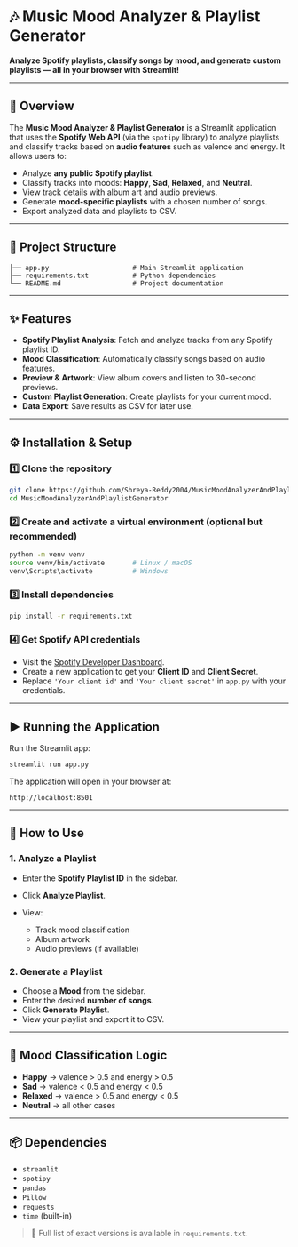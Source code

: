 
# 🎶 Music Mood Analyzer & Playlist Generator

**Analyze Spotify playlists, classify songs by mood, and generate custom playlists — all in your browser with Streamlit!**

---

## 📌 Overview

The **Music Mood Analyzer & Playlist Generator** is a Streamlit application that uses the **Spotify Web API** (via the `spotipy` library) to analyze playlists and classify tracks based on **audio features** such as valence and energy. It allows users to:

* Analyze **any public Spotify playlist**.
* Classify tracks into moods: **Happy**, **Sad**, **Relaxed**, and **Neutral**.
* View track details with album art and audio previews.
* Generate **mood-specific playlists** with a chosen number of songs.
* Export analyzed data and playlists to CSV.

---

## 📂 Project Structure

```
├── app.py                     # Main Streamlit application
├── requirements.txt           # Python dependencies
└── README.md                  # Project documentation
```

---

## ✨ Features

* **Spotify Playlist Analysis**: Fetch and analyze tracks from any Spotify playlist ID.
* **Mood Classification**: Automatically classify songs based on audio features.
* **Preview & Artwork**: View album covers and listen to 30-second previews.
* **Custom Playlist Generation**: Create playlists for your current mood.
* **Data Export**: Save results as CSV for later use.

---

## ⚙️ Installation & Setup

### 1️⃣ Clone the repository

```bash
git clone https://github.com/Shreya-Reddy2004/MusicMoodAnalyzerAndPlaylistGenerator.git
cd MusicMoodAnalyzerAndPlaylistGenerator
```

### 2️⃣ Create and activate a virtual environment (optional but recommended)

```bash
python -m venv venv
source venv/bin/activate       # Linux / macOS
venv\Scripts\activate          # Windows
```

### 3️⃣ Install dependencies

```bash
pip install -r requirements.txt
```

### 4️⃣ Get Spotify API credentials

* Visit the [Spotify Developer Dashboard](https://developer.spotify.com/dashboard/).
* Create a new application to get your **Client ID** and **Client Secret**.
* Replace `'Your client id'` and `'Your client secret'` in `app.py` with your credentials.

---

## ▶️ Running the Application

Run the Streamlit app:

```bash
streamlit run app.py
```

The application will open in your browser at:

```
http://localhost:8501
```

---

## 🎯 How to Use

### **1. Analyze a Playlist**

* Enter the **Spotify Playlist ID** in the sidebar.
* Click **Analyze Playlist**.
* View:

  * Track mood classification
  * Album artwork
  * Audio previews (if available)

### **2. Generate a Playlist**

* Choose a **Mood** from the sidebar.
* Enter the desired **number of songs**.
* Click **Generate Playlist**.
* View your playlist and export it to CSV.

---

## 🧠 Mood Classification Logic

* **Happy** → valence > 0.5 and energy > 0.5
* **Sad** → valence < 0.5 and energy < 0.5
* **Relaxed** → valence > 0.5 and energy < 0.5
* **Neutral** → all other cases

---

## 📦 Dependencies

* `streamlit`
* `spotipy`
* `pandas`
* `Pillow`
* `requests`
* `time` (built-in)

> 📜 Full list of exact versions is available in `requirements.txt`.


